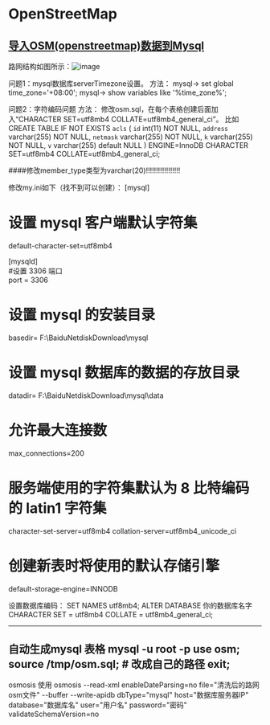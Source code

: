 


# OpenStreetMap

## [导入OSM(openstreetmap)数据到Mysql](https://wiyi.org/importing-osm-into-mysql.html) 

路网结构如图所示：![image](https://github.com/zoudai/driving/assets/100852839/169b2103-1dfc-4bd9-ad7f-15c6b90b0374)

问题1：mysql数据库serverTimezone设置。
方法：
mysql-> set global time_zone='+08:00';
mysql-> show variables like '%time_zone%';

问题2：字符编码问题
方法：
修改osm.sql，在每个表格创建后面加入“CHARACTER SET=utf8mb4 COLLATE=utf8mb4_general_ci”。
比如
CREATE TABLE IF NOT EXISTS `acls` (
  `id` int(11) NOT NULL,
  `address` varchar(255) NOT NULL,
  `netmask` varchar(255) NOT NULL,
  `k` varchar(255) NOT NULL,
  `v` varchar(255) default NULL
) ENGINE=InnoDB CHARACTER SET=utf8mb4 COLLATE=utf8mb4_general_ci;

####修改member_type类型为varchar(20)!!!!!!!!!!!!!!!!!

修改my.ini如下（找不到可以创建）：
[mysql]  
# 设置 mysql 客户端默认字符集  
default-character-set=utf8mb4  

[mysqld]  
#设置 3306 端口  
port = 3306  

# 设置 mysql 的安装目录  
basedir= F:\BaiduNetdiskDownload\mysql 

# 设置 mysql 数据库的数据的存放目录  
datadir= F:\BaiduNetdiskDownload\mysql\data

# 允许最大连接数  
max_connections=200  

# 服务端使用的字符集默认为 8 比特编码的 latin1 字符集  
character-set-server=utf8mb4
collation-server=utf8mb4_unicode_ci

# 创建新表时将使用的默认存储引擎  
default-storage-engine=INNODB

设置数据库编码：
SET NAMES utf8mb4; 
ALTER DATABASE 你的数据库名字 CHARACTER SET = utf8mb4 COLLATE = utf8mb4_general_ci;

------------------------------------
自动生成mysql 表格
mysql -u root -p
use osm;
source /tmp/osm.sql;   # 改成自己的路径
exit;
------------------------------------
osmosis 使用
osmosis --read-xml enableDateParsing=no file="清洗后的路网osm文件" --buffer --write-apidb dbType="mysql" host="数据库服务器IP" database="数据库名" user="用户名" password="密码" validateSchemaVersion=no





